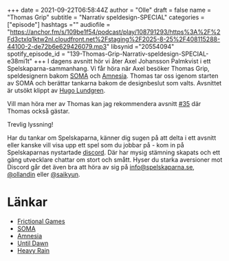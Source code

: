 +++ 
date = 2021-09-22T06:58:44Z
author = "Olle"
draft = false
name = "Thomas Grip"
subtitle = "Narrativ speldesign-SPECIAL"
categories = ["episode"]
hashtags =""
audiofile = "https://anchor.fm/s/109be1f54/podcast/play/108791293/https%3A%2F%2Fd3ctxlq1ktw2nl.cloudfront.net%2Fstaging%2F2025-8-25%2F408115288-44100-2-de72b6e629426079.mp3"
libsynid ="20554094"
spotify_episode_id = "139-Thomas-Grip-Narrativ-speldesign-SPECIAL-e38mi1t"
+++
I dagens avsnitt hör vi åter Axel Johansson Palmkvist i ett Spelskaparna-sammanhang. Vi får höra när Axel besöker Thomas Grip, speldesignern bakom [SOMA](https://somagame.com/) och [Amnesia](http://amnesiagame.com/). Thomas tar oss igenom starten av SOMA och berättar tankarna bakom de designbeslut som valts. Avsnittet är utsökt klippt av [Hugo Lundgren](https://hugolundgren.com/).

Vill man höra mer av Thomas kan jag rekommendera avsnitt [#35](/episode/35) där Thomas också gästar.

Trevlig lyssning!

Har du tankar om Spelskaparna, känner dig sugen på att delta i ett avsnitt eller kanske vill visa upp ett spel som du jobbar på - kom in på Spelskaparnas nystartade [discord](https://discord.gg/hBHEXss). Där har mysig stämning skapats och ett gäng utvecklare chattar om stort och smått. Hyser du starka aversioner mot Discord går det även bra att höra av sig på info@spelskaparna.se, [@ollandin](https://twitter.com/ollelandin) eller [@saikyun](https://twitter.com/Saikyun).


# Länkar
* [Frictional Games](https://frictionalgames.com/)
* [SOMA](https://somagame.com/)
* [Amnesia](http://amnesiagame.com/#main)
* [Until Dawn](https://www.youtube.com/watch?v=3NcF7EOnjow&ab_channel=PlayStation)
* [Heavy Rain](https://www.youtube.com/watch?v=YVYiJ3VSp60&ab_channel=PlayStation)
